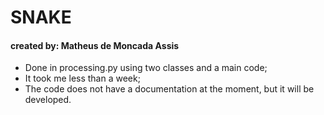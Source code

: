 # SNAKE
#### created by: Matheus de Moncada Assis

* Done in processing.py using two classes and a main code;
* It took me less than a week;
* The code does not have a documentation at the moment, but it will be developed.
